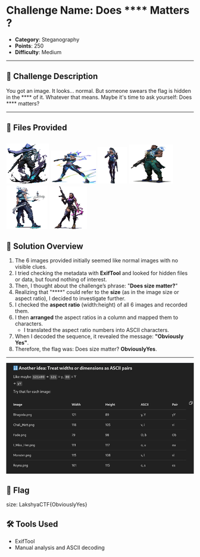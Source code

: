 # Challenge Name: Does **** Matters ?

- **Category**: Steganography 
- **Points**: 250 
- **Difficulty**: Medium

---

## 🧠 Challenge Description

You got an image. It looks... normal. But someone swears the flag is hidden in the **** of it.
Whatever that means.
Maybe it's time to ask yourself: Does **** matters?

---

## 📁 Files Provided
![Image](Monster.png) 
![Image](Bhagoda.png) 
![Image](Fade.png) 
![Image](Chall_Hatt.png) 
![Image](I_Miss_Her.png) 
![Image](Reyna.png)
---

## 🧩 Solution Overview

1. The 6 images provided initially seemed like normal images with no visible clues.  
2. I tried checking the metadata with **ExifTool** and looked for hidden files or data, but found nothing of interest.
3. Then, I thought about the challenge’s phrase: "**Does size matter?**"  
4. Realizing that "****" could refer to the **size** (as in the image size or aspect ratio), I decided to investigate further.
5. I checked the **aspect ratio** (width:height) of all 6 images and recorded them.
6. I then **arranged** the aspect ratios in a column and mapped them to characters.
   - I translated the aspect ratio numbers into ASCII characters.
7. When I decoded the sequence, it revealed the message: **"Obviously Yes"**.
8. Therefore, the flag was: Does size matter? **ObviouslyYes**.
---

![Its not that obvious](ObviouslyYes.jpg)

## 🏁 Flag
size: LakshyaCTF{ObviouslyYes}


## 🛠️ Tools Used

- ExifTool  
- Manual analysis and ASCII decoding  